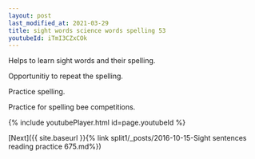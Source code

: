 ```yaml
---
layout: post
last_modified_at: 2021-03-29
title: sight words science words spelling 53
youtubeId: iTmI3CZxCOk
---
```

 
 
Helps to learn sight words and their spelling.

Opportunitiy to repeat the spelling. 

Practice spelling. 
 
Practice for spelling bee competitions. 
 
{% include youtubePlayer.html id=page.youtubeId %}
 
 

[Next]({{ site.baseurl }}{% link  split1/_posts/2016-10-15-Sight sentences reading practice 675.md%})
 
